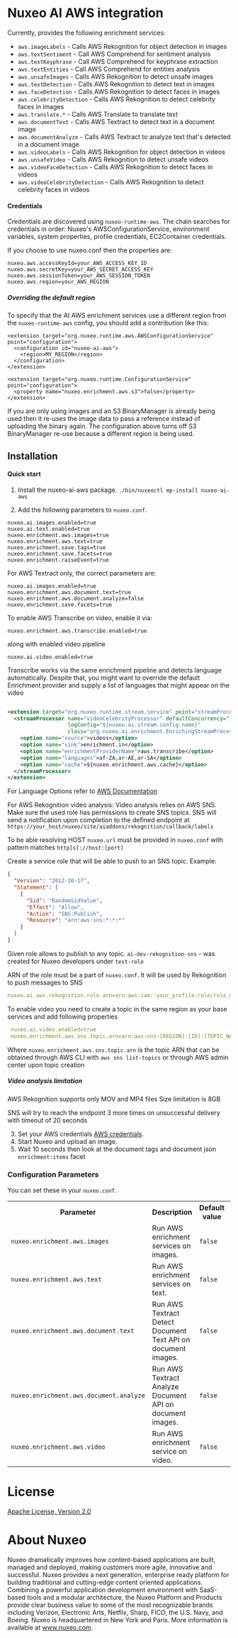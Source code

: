 # Nuxeo AI AWS integration

Currently, provides the following enrichment services:

* `aws.imageLabels` - Calls AWS Rekognition for object detection in images
* `aws.textSentiment` - Call AWS Comprehend for sentiment analysis
* `aws.textKeyphrase` - Call AWS Comprehend for keyphrase extraction
* `aws.textEntities` - Call AWS Comprehend for entities analysis
* `aws.unsafeImages` - Calls AWS Rekognition to detect unsafe images
* `aws.textDetection` - Calls AWS Rekognition to detect text in images
* `aws.faceDetection` - Calls AWS Rekognition to detect faces in images
* `aws.celebrityDetection` - Calls AWS Rekognition to detect celebrity faces in images
* `aws.translate.*` - Calls AWS Translate to translate text
* `aws.documentText` - Calls AWS Textract to detect text in a document image
* `aws.documentAnalyze` - Calls AWS Textract to analyze text that's detected in a document image
* `aws.videoLabels` - Calls AWS Rekognition for object detection in videos
* `aws.unsafeVideo` - Calls AWS Rekognition to detect unsafe videos
* `aws.videoFaceDetection` - Calls AWS Rekognition to detect faces in videos
* `aws.videoCelebrityDetection` - Calls AWS Rekognition to detect celebrity faces in videos

#### Credentials

Credentials are discovered using `nuxeo-runtime-aws`. The chain searches for credentials in order: Nuxeo's
AWSConfigurationService, environment variables, system properties, profile credentials, EC2Container credentials.

If you choose to use nuxeo.conf then the properties are:

```
nuxeo.aws.accessKeyId=your_AWS_ACCESS_KEY_ID
nuxeo.aws.secretKey=your_AWS_SECRET_ACCESS_KEY
nuxeo.aws.sessionToken=your_AWS_SESSION_TOKEN
nuxeo.aws.region=your_AWS_REGION
```

##### Overriding the default region

To specify that the AI AWS enrichment services use a different region from the `nuxeo-runtime-aws` config, you should
add a contribution like this:

```
<extension target="org.nuxeo.runtime.aws.AWSConfigurationService" point="configuration">
  <configuration id="nuxeo-ai-aws">
    <region>MY_REGION</region>
  </configuration>
</extension>

<extension target="org.nuxeo.runtime.ConfigurationService" point="configuration">
  <property name="nuxeo.enrichment.aws.s3">false</property>
</extension>
```

If you are only using images and an S3 BinaryManager is already being used then it re-uses the image data to pass a
reference instead of uploading the binary again. The configuration above turns off S3 BinaryManager re-use because a
different region is being used.

## Installation

#### Quick start

1. Install the nuxeo-ai-aws package. `./bin/nuxeoctl mp-install nuxeo-ai-aws`

2. Add the following parameters to `nuxeo.conf`.

```
nuxeo.ai.images.enabled=true
nuxeo.ai.text.enabled=true
nuxeo.enrichment.aws.images=true
nuxeo.enrichment.aws.text=true
nuxeo.enrichment.save.tags=true
nuxeo.enrichment.save.facets=true
nuxeo.enrichment.raiseEvent=true
```

For AWS Textract only, the correct parameters are:

```
nuxeo.ai.images.enabled=true
nuxeo.enrichment.aws.document.text=true
nuxeo.enrichment.aws.document.analyze=false
nuxeo.enrichment.save.facets=true
```

To enable AWS Transcribe on video, enable it via:

```
nuxeo.enrichment.aws.transcribe.enabled=true
```

along with enabled video pipeline

```
nuxeo.ai.video.enabled=true
```

Transcribe works via the same enrichment pipeline and detects language automatically. Despite that, you might want to
override the default Enrichment provider and supply a list of languages that might appear on the video

```xml

<extension target="org.nuxeo.runtime.stream.service" point="streamProcessor">
  <streamProcessor name="videoCelebrityProcessor" defaultConcurrency="1" defaultPartitions="4"
                   logConfig="${nuxeo.ai.stream.config.name}"
                   class="org.nuxeo.ai.enrichment.EnrichingStreamProcessor">
    <option name="source">videos</option>
    <option name="sink">enrichment.in</option>
    <option name="enrichmentProviderName">aws.transcribe</option>
    <option name="languages">af-ZA,ar-AE,ar-SA</option>
    <option name="cache">${nuxeo.enrichment.aws.cache}</option>
  </streamProcessor>
</extension>
```

For Language Options refer
to [AWS Documentation](https://docs.aws.amazon.com/transcribe/latest/dg/API_StartTranscriptionJob.html#API_StartTranscriptionJob_RequestSyntax)

For AWS Rekognition video analysis:
Video analysis relies on AWS SNS. Make sure the used role has permissions to create SNS topics. SNS will send a
notification upon completion to the defined endpoint at
`https://your_host/nuxeo/site/aiaddons/rekognition/callback/labels`

To be able resolving HOST `nuxeo.url` must be provided in `nuxeo.conf` with pattern matches `http[s]://host:[port]`

Create a service role that will be able to push to an SNS topic. Example:

```json
{
  "Version": "2012-10-17",
  "Statement": [
    {
      "Sid": "RandomSidValue",
      "Effect": "Allow",
      "Action": "SNS:Publish",
      "Resource": "arn:aws:sns:*:*:*"
    }
  ]
}
```

Given role allows to publish to any topic.
`ai-dev-rekognition-sns` - was created for Nuxeo developers under `test-role`

ARN of the role must be a part of `nuxeo.conf`. It will be used by Rekognition to push messages to SNS

```yaml
nuxeo.ai.aws.rekognition.role.arn=arn:aws:iam::your_profile:role/role_name
```

To enable video you need to create a topic in the same region as your base services and add following properties

```yaml
 nuxeo.ai.video.enabled=true
 nuxeo.enrichment.aws.sns.topic.arn=arn:aws:sns:[REGION]:[ID]:[TOPIC_NAME]
```

Where `nuxeo.enrichment.aws.sns.topic.arn` is the topic ARN that can be obtained through AWS CLI with
`aws sns list-topics` or through AWS admin center upon topic creation

##### Video analysis limitation

AWS Rekognition supports only MOV and MP4 files Size limitation is 8GB

SNS will try to reach the endpoint 3 more times on unsuccessful delivery with timeout of 20 seconds

3. Set your AWS credentials [AWS credentials](#credentials).
4. Start Nuxeo and upload an image.
5. Wait 10 seconds then look at the document tags and document json `enrichment:items` facet

### Configuration Parameters

You can set these in your `nuxeo.conf`.
<div class="table-scroll">
<table class="hover">
<tbody>
<tr>
<th width="250" colspan="1">Parameter</th>
<th colspan="1">Description</th>
<th width="250" colspan="1">Default value</th>
<th width="150" colspan="1">Since</th>
</tr>
<tr>
<tr>
<td colspan="1"><code>nuxeo.enrichment.aws.images</code></td>
<td colspan="1">Run AWS enrichment services on images.</td>
<td colspan="1"><code>false</code></td>
<td colspan="1">Since 1.0</td>
</tr>
<tr>
<td colspan="1"><code>nuxeo.enrichment.aws.text</code></td>
<td colspan="1">Run AWS enrichment services on text.</td>
<td colspan="1"><code>false</code></td>
<td colspan="1">Since 1.0</td>
</tr>
<tr>
<td colspan="1"><code>nuxeo.enrichment.aws.document.text</code></td>
<td colspan="1">Run AWS Textract Detect Document Text API on document images.</td>
<td colspan="1"><code>false</code></td>
<td colspan="1">Since 2.1.2</td>
</tr>
<tr>
<td colspan="1"><code>nuxeo.enrichment.aws.document.analyze</code></td>
<td colspan="1">Run AWS Textract Analyze Document API on document images.</td>
<td colspan="1"><code>false</code></td>
<td colspan="1">Since 2.1.2</td>
</tr>
<tr>
<td colspan="1"><code>nuxeo.enrichment.aws.video</code></td>
<td colspan="1">Run AWS enrichment service on video.</td>
<td colspan="1"><code>false</code></td>
<td colspan="1">Since 2.2.0</td>
</tr>
</tbody>
</table>
</div>

# License

[Apache License, Version 2.0](http://www.apache.org/licenses/LICENSE-2.0.html)

# About Nuxeo

Nuxeo dramatically improves how content-based applications are built, managed and deployed, making customers more agile,
innovative and successful. Nuxeo provides a next generation, enterprise ready platform for building traditional and
cutting-edge content oriented applications. Combining a powerful application development environment with SaaS-based
tools and a modular architecture, the Nuxeo Platform and Products provide clear business value to some of the most
recognizable brands including Verizon, Electronic Arts, Netflix, Sharp, FICO, the U.S. Navy, and Boeing. Nuxeo is
headquartered in New York and Paris. More information is available at www.nuxeo.com.
